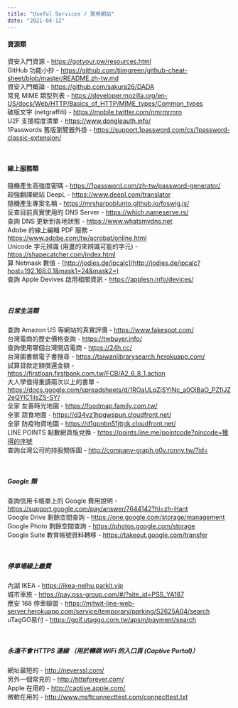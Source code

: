 ```yaml
---
title: "Useful Services / 實用網站"
date: "2021-04-12"
---
```


#### 資源類

資安入門資源 - https://gotyour.pw/resources.html  
GitHub 功能小抄 - https://github.com/tiimgreen/github-cheat-sheet/blob/master/README.zh-tw.md  
資安入門概論 - https://github.com/sakura26/DADA  
常見 MIME 類型列表 - https://developer.mozilla.org/en-US/docs/Web/HTTP/Basics_of_HTTP/MIME_types/Common_types  
破版文字 (netgraffiti) - https://mobile.twitter.com/nmrmrmrn  
U2F 支援程度清單 - https://www.dongleauth.info/  
1Passwords 舊版瀏覽器外掛 - https://support.1password.com/cs/1password-classic-extension/  

</br>

#### 線上服務類

隨機產生高強度密碼 - https://1password.com/zh-tw/password-generator/  
超強翻譯網站 DeepL - https://www.deepl.com/translator  
隨機產生專案名稱 - https://mrsharpoblunto.github.io/foswig.js/  
反查目前真實使用的 DNS Server - https://which.nameserve.rs/  
查詢 DNS 更新到各地狀態 - https://www.whatsmydns.net  
Adobe 的線上編輯 PDF 服務 - https://www.adobe.com/tw/acrobat/online.html  
Unicode 字元辨識 (用畫的來辨識可能的字元) - https://shapecatcher.com/index.html  
算 Netmask 數值 - [http://jodies.de/ipcalc](http://jodies.de/ipcalc?host=192.168.0.1&mask1=24&mask2=)  
查詢 Apple Devives 啟用相關資訊 - https://applesn.info/devices/  

</br>

##### 日常生活類

查詢 Amazon US 等網站的真實評價 - https://www.fakespot.com/  
台灣電商的歷史價格查詢 - https://twbuyer.info/  
查詢使用哪個台灣開店電商 - https://24h.cc/  
台灣圖書館電子書搜尋 - https://taiwanlibrarysearch.herokuapp.com/  
試算貸款定額償還金額 - https://firstloan.firstbank.com.tw/FCB/A2_6_8_1.action  
大人學值得重讀兩次以上的書單 - https://docs.google.com/spreadsheets/d/1ROaULqZjSYINc_a0OlBaO_PZfiJZ2eQYlC1iIsZS-SY/  
全家 友善時光地圖 - https://foodmap.family.com.tw/  
全家 蔬食地圖 - https://d34vz1hpgwspun.cloudfront.net/  
全家 防疫物資地圖 - https://d1qpnbn51jttgk.cloudfront.net/  
LINE POINTS 點數網頁版兌換 - https://points.line.me/pointcode?pincode=獲得的序號  
查詢台灣公司的持股關係圖 - http://company-graph.g0v.ronny.tw/?id=  

</br>

##### Google 類

查詢信用卡帳單上的 Google 費用說明 - https://support.google.com/pay/answer/7644142?hl=zh-Hant  
Google Drive 剩餘空間查詢 - https://one.google.com/storage/management  
Google Photo 剩餘空間查詢 - https://photos.google.com/storage  
Google Suite 教育帳號資料轉移 - https://takeout.google.com/transfer  

</br>


##### 停車場線上繳費

內湖 IKEA - https://ikea-neihu.parkit.vip  
城市車旅 - https://pay.pss-group.com/#/?site_id=PSS_YA187  
應安 168 停車聯盟 - https://mitwit-line-web-server.herokuapp.com/service/temporary/parking/S2625A04/search  
uTagGO易付 - https://goif.utaggo.com.tw/apsm/payment/search    

</br>

##### 永遠不會 HTTPS 連線 （用於轉跳 WiFi 的入口頁 (Captive Portal)）

網址最短的 - http://neverssl.com/  
另外一個常見的 - http://httpforever.com/  
Apple 在用的 - http://captive.apple.com/  
微軟在用的 - http://www.msftconnecttest.com/connecttest.txt      

</br>